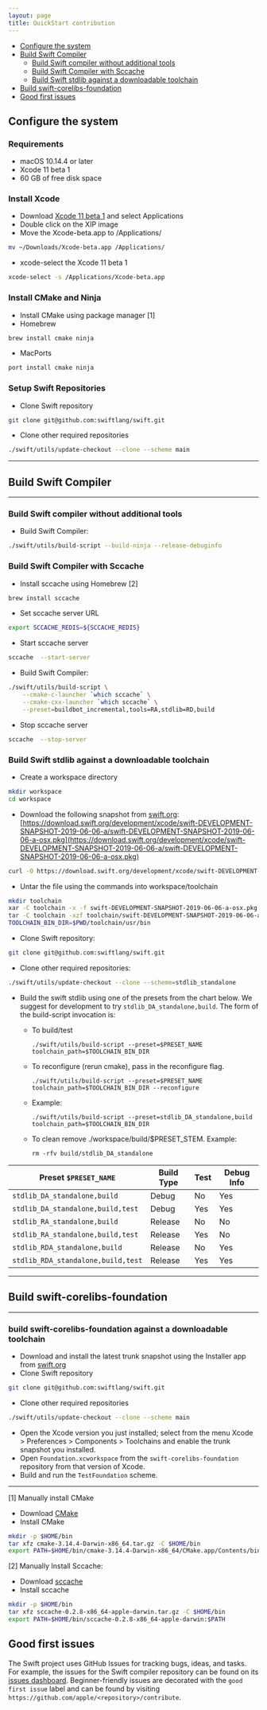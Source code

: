 ```yaml
---
layout: page
title: QuickStart contribution
---
```


* [Configure the system](#configure-the-system)
* [Build Swift Compiler](#build-swift-compiler)
    * [Build Swift compiler without additional tools](#build-swift-compiler-without-additional-tools)
    * [Build Swift Compiler with Sccache](#build-swift-compiler-with-sccache)
    * [Build Swift stdlib against a downloadable toolchain](#build-swift-stdlib-against-a-downloadable-toolchain)
* [Build swift-corelibs-foundation](#build-swift-corelibs-foundation)
* [Good first issues](#good-first-issues)

## Configure the system

### Requirements

* macOS 10.14.4 or later
* Xcode 11 beta 1
* 60 GB of free disk space


### Install Xcode

* Download [Xcode 11 beta 1](https://developer.apple.com/download/) and select Applications
* Double click on the XIP image
* Move the Xcode-beta.app to /Applications/

~~~bash
mv ~/Downloads/Xcode-beta.app /Applications/
~~~
* xcode-select the Xcode 11 beta 1

~~~bash
xcode-select -s /Applications/Xcode-beta.app
~~~


### Install CMake and Ninja

* Install CMake using package manager [1]
* Homebrew

~~~bash
brew install cmake ninja
~~~
* MacPorts

~~~bash
port install cmake ninja
~~~

### Setup Swift Repositories

* Clone Swift repository

~~~bash
git clone git@github.com:swiftlang/swift.git
~~~
* Clone other required repositories

~~~bash
./swift/utils/update-checkout --clone --scheme main
~~~

* * *

## Build Swift Compiler

* * *

### Build Swift compiler without additional tools

* Build Swift Compiler:

~~~bash
./swift/utils/build-script --build-ninja --release-debuginfo
~~~

### Build Swift Compiler with Sccache

* Install sccache using Homebrew [2]

~~~bash
brew install sccache
~~~
* Set sccache server URL

~~~bash
export SCCACHE_REDIS=${SCCACHE_REDIS}
~~~
* Start sccache server

~~~bash
sccache  --start-server
~~~
* Build Swift Compiler:

~~~bash
./swift/utils/build-script \
    --cmake-c-launcher `which sccache` \
    --cmake-cxx-launcher `which sccache` \
    --preset=buildbot_incremental,tools=RA,stdlib=RD,build
~~~

* Stop sccache server

~~~bash
sccache  --stop-server
~~~

### Build Swift stdlib against a downloadable toolchain

* Create a workspace directory

~~~bash
mkdir workspace
cd workspace
~~~
* Download the following snapshot from [swift.org](http://swift.org/): [https://download.swift.org/development/xcode/swift-DEVELOPMENT-SNAPSHOT-2019-06-06-a/swift-DEVELOPMENT-SNAPSHOT-2019-06-06-a-osx.pkg](https://download.swift.org/development/xcode/swift-DEVELOPMENT-SNAPSHOT-2019-06-06-a/swift-DEVELOPMENT-SNAPSHOT-2019-06-06-a-osx.pkg)

~~~bash
curl -O https://download.swift.org/development/xcode/swift-DEVELOPMENT-SNAPSHOT-2019-06-06-a/swift-DEVELOPMENT-SNAPSHOT-2019-06-06-a-osx.pkg
~~~
* Untar the file using the commands into workspace/toolchain

~~~bash
mkdir toolchain
xar -C toolchain -x -f swift-DEVELOPMENT-SNAPSHOT-2019-06-06-a-osx.pkg
tar -C toolchain -xzf toolchain/swift-DEVELOPMENT-SNAPSHOT-2019-06-06-a-osx-package.pkg/Payload
TOOLCHAIN_BIN_DIR=$PWD/toolchain/usr/bin
~~~
* Clone Swift repository:

~~~bash
git clone git@github.com:swiftlang/swift.git
~~~
* Clone other required repositories:

~~~bash
./swift/utils/update-checkout --clone --scheme=stdlib_standalone
~~~
* Build the swift stdlib using one of the presets from the chart below. We suggest for development to try `stdlib_DA_standalone,build`. The form of the build-script invocation is:


    * To build/test

        ```
        ./swift/utils/build-script --preset=$PRESET_NAME toolchain_path=$TOOLCHAIN_BIN_DIR
        ```

    * To reconfigure (rerun cmake), pass in the reconfigure flag.

        ```
        ./swift/utils/build-script --preset=$PRESET_NAME toolchain_path=$TOOLCHAIN_BIN_DIR --reconfigure
        ```

    * Example:

        ```
        ./swift/utils/build-script --preset=stdlib_DA_standalone,build toolchain_path=$TOOLCHAIN_BIN_DIR
        ```

    * To clean remove ./workspace/build/$PRESET_STEM. Example:

        ```
        rm -rfv build/stdlib_DA_standalone
        ```

|Preset `$PRESET_NAME`	|Build Type	|Test	|Debug Info	|
|---|---|---|---|
|`stdlib_DA_standalone,build`	|Debug	|No	|Yes	|
|`stdlib_DA_standalone,build,test`	|Debug	|Yes	|Yes	|
|`stdlib_RA_standalone,build`	|Release	|No	|No	|
|`stdlib_RA_standalone,build,test`	|Release	|Yes	|No	|
|`stdlib_RDA_standalone,build`	|Release	|No	|Yes	|
|`stdlib_RDA_standalone,build,test`	|Release	|Yes	|Yes	|

* * *

## Build swift-corelibs-foundation

* * *

### build swift-corelibs-foundation against a downloadable toolchain

* Download and install the latest trunk snapshot using the Installer app from [swift.org](/download/#snapshots)
* Clone Swift repository

~~~bash
git clone git@github.com:swiftlang/swift.git
~~~
* Clone other required repositories

~~~bash
./swift/utils/update-checkout --clone --scheme main
~~~
* Open the Xcode version you just installed; select from the menu Xcode > Preferences > Components > Toolchains and enable the trunk snapshot you installed.
* Open `Foundation.xcworkspace` from the `swift-corelibs-foundation` repository from that version of Xcode.
* Build and run the `TestFoundation` scheme.

* * *

[1] Manually install CMake

* Download [CMake](https://github.com/Kitware/CMake/releases/download/v3.14.4/cmake-3.14.4-Darwin-x86_64.tar.gz)
* Install CMake

~~~bash
mkdir -p $HOME/bin
tar xfz cmake-3.14.4-Darwin-x86_64.tar.gz -C $HOME/bin
export PATH=$HOME/bin/cmake-3.14.4-Darwin-x86_64/CMake.app/Contents/bin:$PATH
~~~

[2] Manually Install Sccache:

* Download [sccache](https://github.com/mozilla/sccache/releases/download/0.2.8/sccache-0.2.8-x86_64-apple-darwin.tar.gz)
* Install sccache

~~~bash
mkdir -p $HOME/bin
tar xfz sccache-0.2.8-x86_64-apple-darwin.tar.gz -C $HOME/bin
export PATH=$HOME/bin/sccache-0.2.8-x86_64-apple-darwin:$PATH
~~~


## Good first issues

The Swift project uses GitHub Issues for tracking bugs, ideas, and tasks. For
example, the issues for the Swift compiler repository can be found on its
[issues dashboard](http://github.com/swiftlang/swift/issues). Beginner-friendly
issues are decorated with the `good first issue` label and can be found by
visiting `https://github.com/apple/<repository>/contribute`.

